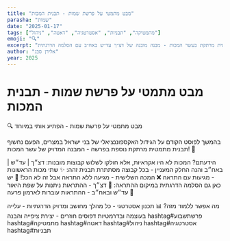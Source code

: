```yaml
---
title: "מבט מתמטי על פרשת שמות - תבנית המכות"
parasha: "שמות"
date: "2025-01-17"
tags: ["מתמטיקה", "תבניות", "אסטרטגיה", "דאטה", "ניהול"]
emoji: "🔍"
excerpt: "תבנית מתמטית מרתקת בעשר המכות - מבנה מובנה של דצ״ך עד״ש באח״ב עם הסלמה הדרגתית"
author: "אלירן סבג"
year: 2025
---
```


# מבט מתמטי על פרשת שמות - תבנית המכות

🔍 מבט מתמטי על פרשת שמות - הפתיע אותי במיוחד

בהמשך לפוסט הקודם על הגידול האקספוננציאלי של בני ישראל במצרים, הפעם נחשוף תבנית מתמטית מרתקת נוספת בפרשה - המבנה המדויק של עשר המכות! 🎯

הידעתם? המכות לא היו אקראיות, אלא חולקו לשלוש קבוצות מובנות: דצ״ך | עד״ש | באח״ב
והנה החלק המעניין - בכל קבוצה מסתתרת תבנית זהה: ✨ שתי מכות הראשונות - מגיעות עם התראה ❌ המכה השלישית - מגיעה ללא התראה
אבל זה לא הכל! 🤯
יש כאן גם הסלמה הדרגתית במיקום ההתראה:
 🌊 דצ״ך - ההתראות ניתנות על שפת היאור 👑 
עד״ש ובאח״ב - ההתראות עוברות לארמון פרעה

מה אפשר ללמוד מזה? 📊
תכנון אסטרטגי - כל מהלך מחושב ומדויק
הדרגתיות - עלייה בעוצמה ובדרמטיות
דפוסים חוזרים - יצירת ציפייה והבנה
hashtag#פרשתשבוע hashtag#מתמטיקה hashtag#דאטה hashtag#ניהול hashtag#אסטרטגיה hashtag#תבניות
